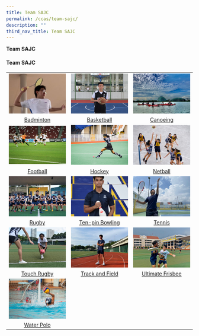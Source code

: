 ```yaml
---
title: Team SAJC
permalink: /ccas/team-sajc/
description: ""
third_nav_title: Team SAJC
---
```

<strong>Team SAJC</strong></h4></label>
<div>
<h4><strong>Team SAJC</strong></h4>
<table style="border-collapse: collapse; width: 100%;" border="0">
<tbody>
<tr>
<td style="width: 33.3333%;"><a href="/ccas/team-sajc/badminton"><img src="/images/cca4.jpg"></a></td>
<td style="width: 33.3333%;"><a href="/ccas/team-sajc/basketball"><img src="/images/cca5.jpg"></a></td>
<td style="width: 33.3333%;"><a href="/ccas/team-sajc/canoeing"><img src="/images/cca6.jpg"></a></td>
</tr>
<tr>
<td style="width: 33.3333%; text-align: center;"><a href="/ccas/team-sajc/badminton">Badminton</a></td>
<td style="width: 33.3333%; text-align: center;"><a href="/ccas/team-sajc/basketball">Basketball</a></td>
<td style="width: 33.3333%; text-align: center;"><a href="/ccas/team-sajc/canoeing">Canoeing</a></td>
</tr>
<tr>
<td style="width: 33.3333%;"><a href="/ccas/team-sajc/football"><img src="/images/cca7.jpg"></a></td>
<td style="width: 33.3333%;"><a href="/ccas/team-sajc/hockey"><img src="/images/cca8.jpg"></a></td>
<td style="width: 33.3333%;"><a href="/ccas/team-sajc/netball"><img src="/images/cca9.jpg"></a></td>
</tr>
<tr>
<td style="width: 33.3333%; text-align: center;"><a href="/ccas/team-sajc/football">Football</a></td>
<td style="width: 33.3333%; text-align: center;"><a href="/ccas/team-sajc/hockey">Hockey</a></td>
<td style="width: 33.3333%; text-align: center;"><a href="/ccas/team-sajc/netball">Netball</a></td>
</tr>
<tr>
<td style="width: 33.3333%;"><a href="/ccas/team-sajc/rugby"><img src="/images/cca10.jpg"></a></td>
<td style="width: 33.3333%;"><a href="/ccas/team-sajc/ten-pin-bowling"><img src="/images/cca11.jpg"></a></td>
<td style="width: 33.3333%;"><a href="/ccas/team-sajc/tennis"><img src="/images/cca12.jpg"></a></td>
</tr>
<tr>
<td style="width: 33.3333%; text-align: center;"><a href="/ccas/team-sajc/rugby">Rugby</a></td>
<td style="width: 33.3333%; text-align: center;"><a href="/ccas/team-sajc/ten-pin-bowling">Ten-pin Bowling</a></td>
<td style="width: 33.3333%; text-align: center;"><a href="/ccas/team-sajc/tennis">Tennis</a></td>
</tr>
<tr>
<td style="width: 33.3333%;"><a href="/ccas/team-sajc/touch-rugby"><img src="/images/cca13.jpg"></a></td>
<td style="width: 33.3333%;"><a href="/ccas/team-sajc/track-and-field"><img src="/images/cca14.jpg"></a></td>
<td style="width: 33.3333%;"><a href="/ccas/team-sajc/ultimate-frisbee"><img src="/images/cca15.jpg"></a></td>
</tr>
<tr>
<td style="width: 33.3333%; text-align: center;"><a href="/ccas/team-sajc/touch-rugby">Touch Rugby</a></td>
<td style="width: 33.3333%; text-align: center;"><a href="/ccas/team-sajc/track-and-field">Track and Field</a></td>
<td style="width: 33.3333%; text-align: center;"><a href="/ccas/team-sajc/ultimate-frisbee">Ultimate Frisbee</a></td>
</tr>
<tr>
<td style="width: 33.3333%;"><a href="/ccas/team-sajc/water-polo"><img src="/images/cca16.jpg"></a></td>
<td style="width: 33.3333%;">&nbsp;</td>
<td style="width: 33.3333%;">&nbsp;</td>
</tr>
<tr>
<td style="width: 33.3333%; text-align: center;"><a href="/ccas/team-sajc/water-polo">Water Polo</a></td>
<td style="width: 33.3333%; text-align: center;">&nbsp;</td>
<td style="width: 33.3333%; text-align: center;">&nbsp;</td>
</tr>
</tbody>
</table>